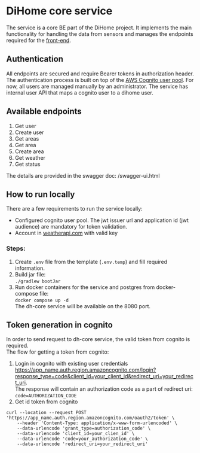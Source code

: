 # DiHome core service
The service is a core BE part of the DiHome project. It implements the main functionality for handling the data from sensors
and manages the endpoints required for the [front-end](https://github.com/grami1/dh-web).

## Authentication
All endpoints are secured and require Bearer tokens in authorization header. The authentication process is built
on top of the [AWS Cognito user pool](https://docs.aws.amazon.com/cognito/latest/developerguide/cognito-user-identity-pools.html).
For now, all users are managed manually by an administrator. The service has internal user API that maps a cognito user to a dihome user.

## Available endpoints
1. Get user
2. Create user
3. Get areas
4. Get area
5. Create area
6. Get weather
7. Get status

The details are provided in the swagger doc: /swagger-ui.html

## How to run locally
There are a few requirements to run the service locally:
- Configured cognito user pool. The jwt issuer url and application id (jwt audience) are mandatory for token validation.
- Account in [weatherapi.com](https://www.weatherapi.com/) with valid key

### Steps:
1. Create `.env` file from the template (`.env.temp`) and fill required information.
2. Build jar file:  
`./gradlew bootJar`
3. Run docker containers for the service and postgres from docker-compose file:  
`docker compose up -d`  
The dh-core service will be available on the 8080 port.

## Token generation in cognito
In order to send request to dh-core service, the valid token from cognito is required.  
The flow for getting a token from cognito:
1. Login in cognito with existing user credentials  
https://app_name.auth.region.amazoncognito.com/login?response_type=code&client_id=your_client_id&redirect_uri=your_redirect_uri.  
The response will contain an authorization code as a part of redirect uri: `code=AUTHORIZATION_CODE`
2. Get id token from cognito
```
curl --location --request POST 'https://app_name.auth.region.amazoncognito.com/oauth2/token' \
    --header 'Content-Type: application/x-www-form-urlencoded' \
    --data-urlencode 'grant_type=authorization_code' \
    --data-urlencode 'client_id=your_clien_id' \
    --data-urlencode 'code=your_authorization_code' \
    --data-urlencode 'redirect_uri=your_redirect_uri'
```